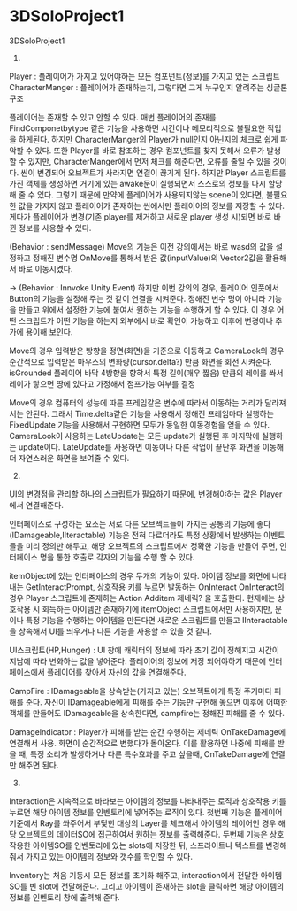 # 3DSoloProject1
 3DSoloProject1

1.
Player : 플레이어가 가지고 있어야하는 모든 컴포넌트(정보)를 가지고 있는 스크립트
CharacterManger : 플레이어가 존재하는지, 그렇다면 그게 누구인지 알려주는 싱글톤 구조

플레이어는 존재할 수 있고 안할 수 있다. 
매번 플레이어의 존재를 FindComponetbytype 같은 기능을 사용하면 시간이나 메모리적으로 불필요한 작업을 하게된다.
하지만 CharacterManger의 Player가 null인지 아닌지의 체크로 쉽게 파악할 수 있다.
또한 Player를 바로 참조하는 경우 컴포넌트를 찾지 못해서 오류가 발생 할 수 있지만, CharacterManger에서 먼저 체크를 해준다면, 오류를 줄일 수 있을 것이다.
씬이 변경되어 오브젝트가 사라지면 연결이 끊기게 된다. 
하지만 Player 스크립트를 가진 객체를 생성하면 거기에 있는 awake문이 실행되면서 스스로의 정보를 다시 할당해 줄 수 있다.
그렇기 때문에 만약에 플레이어가 사용되지않는 scene이 있다면, 불필요한 값을 가지지 않고 플레이어가 존재하는 씬에서만 플레이어의 정보를 저장할 수 있다.
게다가 플레이어가 변경(기존 player를 제거하고 새로운 player 생성 시)되면 바로 바뀐 정보를 사용할 수 있다.

(Behavior : sendMessage)
Move의 기능은 이전 강의에서는 바로 wasd의 값을 설정하고 정해진 변수명 OnMove를 통해서 받은 값(inputValue)의 Vector2값을 활용해서 바로 이동시켰다.

 -> (Behavior : Innvoke Unity Event)
하지만 이번 강의의 경우, 플레이어 인풋에서 Button의 기능을 설정해 주는 것 같이 연결을 시켜준다.
정해진 변수 명이 아니라 기능을 만들고 위에서 설정한 기능에 붙여서 원하는 기능을 수행하게 할 수 있다.
이 경우 어떤 스크립트가 어떤 기능을 하는지 외부에서 바로 확인이 가능하고 이후에 변경이나 추가에 용이해 보인다.

Move의 경우 입력받은 방향을 정면(화면)을 기준으로 이동하고
CameraLook의 경우 순간적으로 입력받은 마우스의 변화량(cursor.delta?) 만큼 화면을 회전 시켜준다.
isGrounded 플레이어 바닥 4방향을 향햐서 특정 길이(매우 짧음) 만큼의 레이를 쏴서 레이가 닿으면 땅에 있다고 가정해서 점프가능 여부를 결정

Move의 경우 컴퓨터의 성능에 따른 프레임같은 변수에 따라서 이동하는 거리가 달라져서는 안된다. 그래서 Time.delta같은 기능을 사용해서 정해진 프레임마다 실행하는 FixedUpdate 기능을 사용해서 구현하면
모두가 동일한 이동경험을 얻을 수 있다.
CameraLook이 사용하는 LateUpdate는 모든 update가 실행된 후 마지막에 실행하는 update이다. 
LateUpdate를 사용하면 이동이나 다른 작업이 끝난후 화면을 이동해 더 자연스러운 화면을 보여줄 수 있다.


2.
UI의 변경점을 관리할 하나의 스크립트가 필요하기 때문에, 
변경해야하는 값은 Player에서 연결해준다.

인터페이스로 구성하는 요소는 서로 다른 오브젝트들이 가지는 공통의 기능에 좋다(IDamageable,IIteractable)
기능은 전혀 다르더라도 특정 상황에서 발생하는 이벤트들을 미리 정의만 해두고,
해당 오브젝트의 스크립트에서 정확한 기능을 만들어 주면, 인터페이스 명을 통한 호출로 각자의 기능을 수행 할 수 있다.

itemObject에 있는 인터페이스의 경우 두개의 기능이 있다.
아이템 정보를 화면에 나타내는 GetInteractPrompt, 상호작용 키를 누르면 발동하는 OnInteract
OnInteract의 경우 Player 스크립트에 존재하는 Action Additem 제네릭? 을 호출한다. 
현재에는 상호작용 시 회득하는 아이템만 존재하기에 itemObject 스크립트에서만 사용하지만, 
문이나 특정 기능을 수행하는 아이템을 만든다면 새로운 스크립트를 만들고 IInteractable을 상속해서 UI를 띄우거나 다른 기능을 사용할 수 있을 것 같다.

UI스크립트(HP,Hunger) : UI 창에 캐릭터의 정보에 따라 초기 값이 정해지고 시간이 지남에 따라 변화하는 값을 넣어준다.
플레이어의 정보에 저장 되어야하기 때문에 인터페이스에서 플레이어를 찾아서 자신의 값을 연결해준다.

CampFire : IDamageable을 상속받는(가지고 있는) 오브젝트에게 특정 주기마다 피해를 준다. 자신이 IDamageable에게 피해를 주는 기능만 구현해 놓으면
이후에 어떠한 객체를 만들어도 IDamageable을 상속한다면, campfire는 정해진 피해를 줄 수 있다.

DamageIndicator : Player가 피해를 받는 순간 수행하는 제네릭 OnTakeDamage에 연결해서 사용. 화면이 순간적으로 변했다가 돌아온다.
이를 활용하면 나중에 피해를 받을 때, 특정 소리가 발생하거나 다른 특수효과를 주고 싶을때, OnTakeDamage에 연결만 해주면 된다. 

3.
Interaction은 지속적으로 바라보는 아이템의 정보를 나타내주는 로직과 상호작용 키를 누르면 
해당 아이템 정보를 인벤토리에 넣어주는 로직이 있다.
첫번째 기능은 플레이어 기준에서 Ray를 쏴주어서 부딫힌 대상의 Layer를 체크해서 아이템의 레이어인 경우
해당 오브젝트의 데이터SO에 접근하여서 원하는 정보를 출력해준다.
두번쩨 기능은 상호작용한 아이템SO를 인벤토리에 있는 slots에 저장한 뒤, 스프라이트나 텍스트를 변경해줘서 가지고 있는 아이템의 정보와 갯수를 학인할 수 있다.

Inventory는 처음 기동시 모든 정보를 초기화 해주고,
interaction에서 전달한 아이템SO를 빈 slot에 전달해준다.
그리고 아이템이 존재하는 slot을 클릭하면 해당 아이템의 정보를 인벤토리 창에 출력해 준다.
